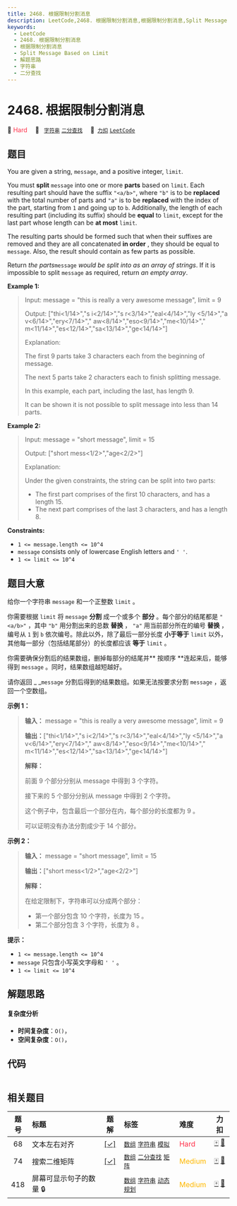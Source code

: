 ```yaml
---
title: 2468. 根据限制分割消息
description: LeetCode,2468. 根据限制分割消息,根据限制分割消息,Split Message Based on Limit,解题思路,字符串,二分查找
keywords:
  - LeetCode
  - 2468. 根据限制分割消息
  - 根据限制分割消息
  - Split Message Based on Limit
  - 解题思路
  - 字符串
  - 二分查找
---
```


# 2468. 根据限制分割消息

🔴 <font color=#ff334b>Hard</font>&emsp; 🔖&ensp; [`字符串`](/tag/string.md) [`二分查找`](/tag/binary-search.md)&emsp; 🔗&ensp;[`力扣`](https://leetcode.cn/problems/split-message-based-on-limit) [`LeetCode`](https://leetcode.com/problems/split-message-based-on-limit)

## 题目

You are given a string, `message`, and a positive integer, `limit`.

You must **split** `message` into one or more **parts** based on `limit`. Each
resulting part should have the suffix `"<a/b>"`, where `"b"` is to be
**replaced** with the total number of parts and `"a"` is to be **replaced**
with the index of the part, starting from `1` and going up to `b`.
Additionally, the length of each resulting part (including its suffix) should
be **equal** to `limit`, except for the last part whose length can be **at
most** `limit`.

The resulting parts should be formed such that when their suffixes are removed
and they are all concatenated **in order** , they should be equal to
`message`. Also, the result should contain as few parts as possible.

Return _the parts_`message` _would be split into as an array of strings_. If
it is impossible to split `message` as required, return _an empty array_.



**Example 1:**

> Input: message = "this is really a very awesome message", limit = 9
> 
> Output: ["thi<1/14>","s i<2/14>","s r<3/14>","eal<4/14>","ly <5/14>","a v<6/14>","ery<7/14>"," aw<8/14>","eso<9/14>","me<10/14>"," m<11/14>","es<12/14>","sa<13/14>","ge<14/14>"]
> 
> Explanation:
> 
> The first 9 parts take 3 characters each from the beginning of message.
> 
> The next 5 parts take 2 characters each to finish splitting message. 
> 
> In this example, each part, including the last, has length 9. 
> 
> It can be shown it is not possible to split message into less than 14 parts.

**Example 2:**

> Input: message = "short message", limit = 15
> 
> Output: ["short mess<1/2>","age<2/2>"]
> 
> Explanation:
> 
> Under the given constraints, the string can be split into two parts: 
> - The first part comprises of the first 10 characters, and has a length 15.
> - The next part comprises of the last 3 characters, and has a length 8.

**Constraints:**

  * `1 <= message.length <= 10^4`
  * `message` consists only of lowercase English letters and `' '`.
  * `1 <= limit <= 10^4`


## 题目大意

给你一个字符串 `message` 和一个正整数 `limit` 。

你需要根据 `limit` 将 `message` **分割**  成一个或多个 **部分**  。每个部分的结尾都是 `"<a/b>"` ，其中
`"b"` 用分割出来的总数 **替换** ， `"a"` 用当前部分所在的编号 **替换**  ，编号从 `1` 到 `b`
依次编号。除此以外，除了最后一部分长度 **小于等于**  `limit` 以外，其他每一部分（包括结尾部分）的长度都应该 **等于**  `limit`
。

你需要确保分割后的结果数组，删掉每部分的结尾并**  按顺序 **连起来后，能够得到 `message` 。同时，结果数组越短越好。

请你返回 _ _`message`  分割后得到的结果数组。如果无法按要求分割 `message` ，返回一个空数组。



**示例 1：**

> 
> 
> 
> 
> 
> **输入：** message = "this is really a very awesome message", limit = 9
> 
> **输出：**["thi<1/14>","s i<2/14>","s r<3/14>","eal<4/14>","ly <5/14>","a v<6/14>","ery<7/14>"," aw<8/14>","eso<9/14>","me<10/14>"," m<11/14>","es<12/14>","sa<13/14>","ge<14/14>"]
> 
> **解释：**
> 
> 前面 9 个部分分别从 message 中得到 3 个字符。
> 
> 接下来的 5 个部分分别从 message 中得到 2 个字符。
> 
> 这个例子中，包含最后一个部分在内，每个部分的长度都为 9 。
> 
> 可以证明没有办法分割成少于 14 个部分。
> 
> 

**示例 2：**

> 
> 
> 
> 
> 
> **输入：** message = "short message", limit = 15
> 
> **输出：**["short mess<1/2>","age<2/2>"]
> 
> **解释：**
> 
> 在给定限制下，字符串可以分成两个部分：
> - 第一个部分包含 10 个字符，长度为 15 。
> - 第二个部分包含 3 个字符，长度为 8 。
> 
> 



**提示：**

  * `1 <= message.length <= 10^4`
  * `message` 只包含小写英文字母和 `' '` 。
  * `1 <= limit <= 10^4`


## 解题思路

#### 复杂度分析

- **时间复杂度**：`O()`，
- **空间复杂度**：`O()`，

## 代码

```javascript

```

## 相关题目

<!-- prettier-ignore -->
| 题号 | 标题 | 题解 | 标签 | 难度 | 力扣 |
| :------: | :------ | :------: | :------ | :------ | :------: |
| 68 | 文本左右对齐 | [[✓]](/problem/0068.md) |  [`数组`](/tag/array.md) [`字符串`](/tag/string.md) [`模拟`](/tag/simulation.md) | <font color=#ff334b>Hard</font> | [🀄️](https://leetcode.cn/problems/text-justification) [🔗](https://leetcode.com/problems/text-justification) |
| 74 | 搜索二维矩阵 | [[✓]](/problem/0074.md) |  [`数组`](/tag/array.md) [`二分查找`](/tag/binary-search.md) [`矩阵`](/tag/matrix.md) | <font color=#ffb800>Medium</font> | [🀄️](https://leetcode.cn/problems/search-a-2d-matrix) [🔗](https://leetcode.com/problems/search-a-2d-matrix) |
| 418 | 屏幕可显示句子的数量 🔒 |  |  [`数组`](/tag/array.md) [`字符串`](/tag/string.md) [`动态规划`](/tag/dynamic-programming.md) | <font color=#ffb800>Medium</font> | [🀄️](https://leetcode.cn/problems/sentence-screen-fitting) [🔗](https://leetcode.com/problems/sentence-screen-fitting) |